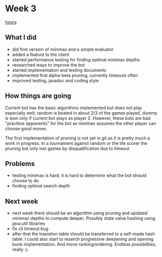 # Week 3

[hours](https://github.com/korolainenriikka/jani/blob/master/documentation/hourly_report.md)

## What I did

* did first version of minimax and a simple evaluator
* added a feature to the client
* started performance testing for finding optimal minimax depths
* researched ways to improve the bot
* started implementation and testing documents
* implemented first alpha-beta pruning, currently timeouts often
* improved testing, javadoc and coding style

## How things are going

Current bot has the basic algorithms implemented but does not play especially well; random is beated in about 2/3 of the games played, dummy is won only if current bot plays as player 2. However, these bots are bad "pracitice opponents" for the bot as minimax assumes the other player can choose good moves.

The first implementation of pruning is not yet in git as it is pretty much a work in progress. In a tournament against random or the tile scorer the pruning bot only lost games by disqualification due to timeout

## Problems

* testing minimax is hard; it is hard to determine what the bot should choose to do
* finding optimal search depth

## Next week

* next week there should be an algorithm using pruning and updated minimax depths to compute deeper. Possibly state value hashing using java.util libraries
* fix cli timeout bug
* after that the trasistion table should be transferred to a self-made hash table. I could also start to reserch progressive deepening and opening book implementation. And move ranking/ordering. Endless possibilities, really :).
